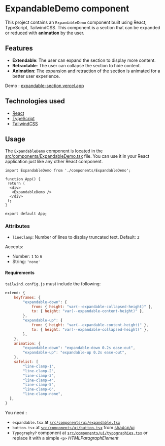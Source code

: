 # ExpandableDemo component

This project contains an `ExpandableDemo` component built using React, TypeScript, TailwindCSS. This component is a section that can be expanded or reduced with **animation** by the user.

## Features

- **Extendable**: The user can expand the section to display more content.
- **Retractable**: The user can collapse the section to hide content.
- **Animation**: The expansion and retraction of the section is animated for a better user experience.

Demo :
[expandable-section.vercel.app](https://expandable-section.vercel.app/)

## Technologies used

- [React](https://react.dev/)
- [TypeScript](https://www.typescriptlang.org/)
- [TailwindCSS](https://tailwindcss.com/)

## Usage

The `ExpandableDemo` component is located in the [src/components/ExpandableDemo.tsx](src/components/ExpandableDemo.tsx) file. You can use it in your React application just like any other React component.

```tsx
import ExpandableDemo from './components/ExpandableDemo';

function App() {
 return (
  <div>
   <ExpandableDemo />
  </div>
 );
}

export default App;
```

### Attributes

- `lineClamp`: Number of lines to display truncated text. Default: `2`

Accepts:

- Number: `1` to `6`
- String: `'none'`

#### Requirements

`tailwind.config.js` must include the following:

```js
extend: {
    keyframes: {
        "expandable-down": {
            from: { height: "var(--expandable-collapsed-height)" },
            to: { height: "var(--expandable-content-height)" },
        },
        "expandable-up": {
            from: { height: "var(--expandable-content-height)" },
            to: { height: "var(--expandable-collapsed-height)" },
        },
    },
    animation: {
        "expandable-down": "expandable-down 0.2s ease-out",
        "expandable-up": "expandable-up 0.2s ease-out",
    },
    safelist: [
        "line-clamp-1",
        "line-clamp-2",
        "line-clamp-3",
        "line-clamp-4",
        "line-clamp-5",
        "line-clamp-6",
        "line-clamp-none",
  ],
}
```

You need :

- `expandable.tsx` at [`src/components/ui/expandable.tsx`](src/components/ui/expandable.tsx)
- `button.tsx` at [`src/components/ui/button.tsx`](src/components/ui/button.tsx) from [shadcn/ui](https://ui.shadcn.com/docs/components/button)
- `TypographyP` component at [`src/components/ui/typographies.tsx`](src/components/ui/typographies.tsx) or replace it with a simple `<p>` *HTMLParagraphElement*
